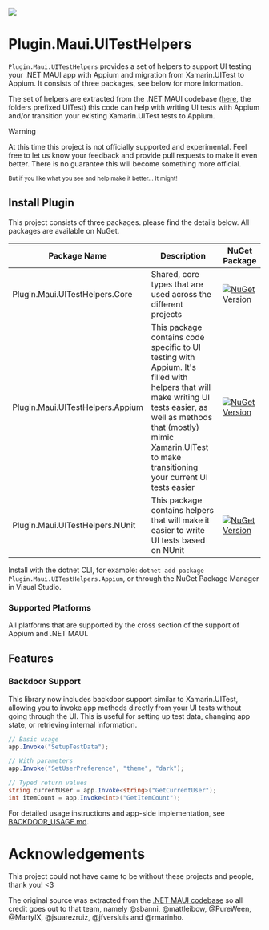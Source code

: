 ![](https://raw.githubusercontent.com/jfversluis/Plugin.Maui.UITestHelpers/main/nuget.png)
# Plugin.Maui.UITestHelpers

`Plugin.Maui.UITestHelpers` provides a set of helpers to support UI testing your .NET MAUI app with Appium and migration from Xamarin.UITest to Appium. It consists of three packages, see below for more information.

The set of helpers are extracted from the .NET MAUI codebase ([here](https://github.com/dotnet/maui/tree/main/src/TestUtils/src), the folders prefixed UITest) this code can help with writing UI tests with Appium and/or transition your existing Xamarin.UITest tests to Appium.

> [!WARNING]  
> At this time this project is not officially supported and experimental.
> Feel free to let us know your feedback and provide pull requests to make it even better.
> There is no guarantee this will become something more official.

<sub>But if you like what you see and help make it better... It might! </sub>

## Install Plugin

This project consists of three packages. please find the details below. All packages are available on NuGet.

| Package Name | Description | NuGet Package |
|----------|------------|---------------|
| Plugin.Maui.UITestHelpers.Core   | Shared, core types that are used across the different projects | [![NuGet Version](https://img.shields.io/nuget/vpre/Plugin.Maui.UITestHelpers.Core)](https://www.nuget.org/packages/Plugin.Maui.UITestHelpers.Core/1.0.0-preview1) |
| Plugin.Maui.UITestHelpers.Appium | This package contains code specific to UI testing with Appium. It's filled with helpers that will make writing UI tests easier, as well as methods that (mostly) mimic Xamarin.UITest to make transitioning your current UI tests easier | [![NuGet Version](https://img.shields.io/nuget/vpre/Plugin.Maui.UITestHelpers.Appium)](https://www.nuget.org/packages/Plugin.Maui.UITestHelpers.Appium/1.0.0-preview1) |
| Plugin.Maui.UITestHelpers.NUnit | This package contains helpers that will make it easier to write UI tests based on NUnit | [![NuGet Version](https://img.shields.io/nuget/vpre/Plugin.Maui.UITestHelpers.NUnit)](https://www.nuget.org/packages/Plugin.Maui.UITestHelpers.NUnit/1.0.0-preview1) |

Install with the dotnet CLI, for example: `dotnet add package Plugin.Maui.UITestHelpers.Appium`, or through the NuGet Package Manager in Visual Studio.

### Supported Platforms

All platforms that are supported by the cross section of the support of Appium and .NET MAUI.

## Features

### Backdoor Support

This library now includes backdoor support similar to Xamarin.UITest, allowing you to invoke app methods directly from your UI tests without going through the UI. This is useful for setting up test data, changing app state, or retrieving internal information.

```csharp
// Basic usage
app.Invoke("SetupTestData");

// With parameters
app.Invoke("SetUserPreference", "theme", "dark");

// Typed return values
string currentUser = app.Invoke<string>("GetCurrentUser");
int itemCount = app.Invoke<int>("GetItemCount");
```

For detailed usage instructions and app-side implementation, see [BACKDOOR_USAGE.md](BACKDOOR_USAGE.md).

<!--## API Usage

TBD -->

# Acknowledgements

This project could not have came to be without these projects and people, thank you! <3

The original source was extracted from the [.NET MAUI codebase](https://github.com/dotnet/maui) so all credit goes out to that team, namely @sbanni, @mattleibow, @PureWeen, @MartyIX, @jsuarezruiz, @jfversluis and @rmarinho.
